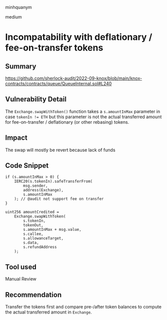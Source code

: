 minhquanym

medium

# Incompatability with deflationary / fee-on-transfer tokens

## Summary
https://github.com/sherlock-audit/2022-09-knox/blob/main/knox-contracts/contracts/queue/QueueInternal.sol#L240

## Vulnerability Detail
The `Exchange.swapWithToken()` function takes a `s.amountInMax` parameter in case `tokenIn != ETH` but this parameter is not the actual transferred amount for fee-on-transfer / deflationary (or other rebasing) tokens.

## Impact
The swap will mostly be revert because lack of funds

## Code Snippet


```solidity
if (s.amountInMax > 0) {
    IERC20(s.tokenIn).safeTransferFrom(
        msg.sender,
        address(Exchange),
        s.amountInMax
    ); // @audit not support fee on transfer
}

uint256 amountCredited =
    Exchange.swapWithToken(
        s.tokenIn,
        tokenOut,
        s.amountInMax + msg.value,
        s.callee,
        s.allowanceTarget,
        s.data,
        s.refundAddress
    );
```

## Tool used

Manual Review

## Recommendation

Transfer the tokens first and compare pre-/after token balances to compute the actual transferred amount in `Exchange`.
